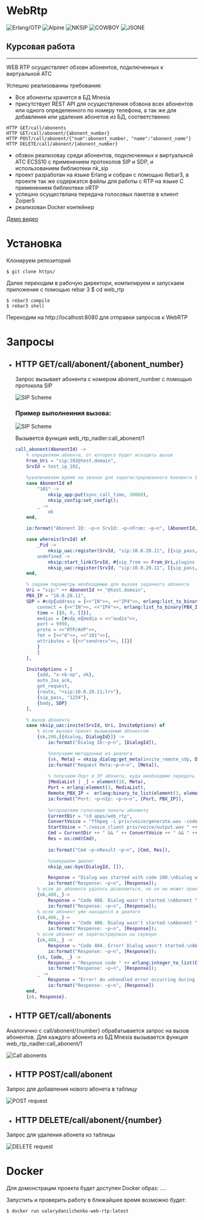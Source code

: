 WebRtp
=====
![Erlang/OTP](https://img.shields.io/badge/Erlang/OTP-24-green)
![Alpine](https://img.shields.io/badge/Alpine-3.17-red)
![NKSIP](https://img.shields.io/badge/NKSIP-0.6.1-blue)
![COWBOY](https://img.shields.io/badge/COWBOY-2.9.0-yellow)
![JSONE](https://img.shields.io/badge/JSONE-1.8.0-green)



## Курсовая работа
-----

WEB RTP осуществляет обзовн абонентов, подключенных к виртуальной АТС

Успешно реализованны требования:
- Все абоненты хранятся в БД Mnesia
- присутствует REST API для осуществления обзвона всех абонентов или одного определенного по номеру телефона, а так же для добавления или удаления абонетов из БД, соответственно
```HTTP
HTTP GET/call/abonents
HTTP GET/call/abonent/{abonent_number}
HTTP POST/call/abonent/{"num":abonent_number, "name":"abonent_name"}
HTTP DELETE/call/abonent/{abonent_number}
```
- обзвон реализоваy среди абонентов, подключенных к виртуальной АТС ECSS10 с применением протоколов SIP и SDP,
и использованием библиотеки nk_sip
- проект разработан на языке Erlang и собран с помощью Rebar3, в проекте так же содержатся файлы для работы с RTP на языке C применением библиотеки oRTP
- успешно осуществлана передача голосовых пакетов в клиент Zoiper5
- реализован Docker контейнер


[Демо видео]()



Установка
====
Клонируем репозиторий 

    $ git clone https/

Далее переходим в рабочую директори, компилируем и запускаем приложение с помощью rebar 3 
    $ cd web_rtp
    
    $ rebar3 compile
    $ rebar3 shell

Переходим на http://localhost:8080 для отправки запросов к WebRTP


Запросы
====

- ## HTTP GET/call/abonent/{abonent_number}
    Запрос вызывает абонента с номером abonent_number с помощью протокола SIP 
    
    ![SIP Scheme](/web_rtp/apps/web_rtp/data/media/SIP_scheme.png)

    ### Пример выполнеиния вызова:

    ![SIP Scheme](/web_rtp/apps/web_rtp/data/media/call_abonent_101.gif)

    Вызывется функция web_rtp_nadler:call_abonent/1

    ```erlang
    call_abonent(AbonentId) ->  
        % определяем абоента, от которого будет исходить вызов 
        From_Uri = "sip:102@test.domain",
        SrvId = test_ip_102,
        
        %увеличиваем время на звонок для зарегистрированного баонента 101
        case AbonentId of 
            "101" ->
                nksip_app:put(sync_call_time, 30000),
                nksip_config:set_config();
            _ ->
                ok
        end, 

        io:format("Abonent ID: ~p~n SrvId: ~p~nFrom: ~p~n", [AbonentId, SrvId, From_Uri]),

        case whereis(SrvId) of
            _Pid ->
                nksip_uac:register(SrvId, "sip:10.0.20.11", [{sip_pass, "1234"}, contact, {meta, ["contact"]}]);
            undefined ->
                nksip:start_link(SrvId, #{sip_from => From_Uri,plugins => [nksip_uac_auto_auth], sip_listen => "<sip:all:5060;transport=udp>"}),
                nksip_uac:register(SrvId, "sip:10.0.20.11", [{sip_pass, "1234"}, contact, {meta, ["contact"]}])
        end,

        % задаем параметры необходимые для вызова заданного абонента
        Uri = "sip:" ++ AbonentId ++ "@test.domain",
        PBX_IP = "10.0.20.11",
        SDP = #sdp{address = {<<"IN">>, <<"IP4">>, erlang:list_to_binary(PBX_IP)},
            connect = {<<"IN">>, <<"IP4">>, erlang:list_to_binary(PBX_IP)},
            time = [{0, 0, []}],
            medias = [#sdp_m{media = <<"audio">>,
            port = 9990,
            proto = <<"RTP/AVP">>,
            fmt = [<<"0">>, <<"101">>],
            attributes = [{<<"sendrecv">>, []}]
            }
            ]
        },

        InviteOptions = [
            {add, "x-nk-op", ok},
            auto_2xx_ack,
            get_request,
            {route, "<sip:10.0.20.11;lr>"}, 
            {sip_pass, "1234"},
            {body, SDP}
        ], 

        % вызов абонента
        case nksip_uac:invite(SrvId, Uri, InviteOptions) of
            % если вызова принят вызываемым абонентом
            {ok,200,[{dialog, DialogId}]} -> 
                io:format("Dialog ID:~p~n", [DialogId]),

                %получаем метаданные из диалога
                {ok, Meta} = nksip_dialog:get_meta(invite_remote_sdp, DialogId),
                io:format("Request Meta:~p~n~n", [Meta]),
                
                % получаем Порт и IP абонета, куда необходимо передать звук 
                [MediaList | _] = element(18, Meta),
                Port = erlang:element(3, MediaList),
                Remote_PBX_IP =  erlang:binary_to_list(element(3, element(8, MediaList))),
                io:format("Port: ~p~nIp: ~p~n~n", [Port, PBX_IP]),
                
                %отправляем голосовые пакеты абоненту
                CurrentDir = "cd apps/web_rtp",
                ConvertVoice = "ffmpeg -i priv/voice/generate.wav -codec:a pcm_mulaw -ar 8000 -ac 1 priv/voice/output.wav -y",
                StartVoice = "./voice_client priv/voice/output.wav " ++ Remote_PBX_IP ++ " " ++ erlang:integer_to_list(Port),
                Cmd = CurrentDir ++ " && " ++ ConvertVoice ++ " && " ++ StartVoice,
                Res = os:cmd(Cmd),
                
                io:format("Cmd ~p~nResult ~p~n", [Cmd, Res]),

                %завершаем диалог
                nksip_uac:bye(DialogId, []),

                Response = "Dialog was started with code 200.\nDialog was finished succesfully!\n",
                io:format("Response: ~p~n", [Response]);
            % если до абонента удалось дозвониться, но он не может принять звонок
            {ok,480,_}->
                Response = "Code 480. Dialog wasn't started.\nAbonent " ++ AbonentId ++ " is could not respond now!\n",
                io:format("Response: ~p~n", [Response]);
            % если абонент уже находится в диалоге
            {ok,486,_}->
                Response = "Code 486. Dialog wasn't started.\nAbonent " ++ AbonentId ++ " is Busy Here\n",
                io:format("Response: ~p~n", [Response]); 
            % если абонент не зарегестрирован на сервере   
            {ok,404,_} ->
                Response = "Code 404. Error! Dialog wasn't started.\nAbonent " ++ AbonentId ++ " is NOT FOUND!\n",
                io:format("Response: ~p~n", [Response]);
            {ok, Code, _} -> 
                Response = "Response code " ++ erlang:integer_to_list(Code) ++ "!\nAn error occured!\n",
                io:format("Response: ~p~n", [Response]);
            _ -> 
                Response = "Error! An unhandled error occurring during invite request!\n",
                io:format("Response: ~p~n", [Response])
        end,
        {ok, Response}.
    ```


- ## HTTP GET/call/abonents
Аналогично с call/abonent/{number} обрабатывается запрос на вызов абонентов. Для каждого абонента из БД Mnesia вызывается функция web_rtp_nadler:call_abonent/1

![Call abonents](/web_rtp/apps/web_rtp/data/media/call_abonents.png)


- ## HTTP POST/call/abonent
Запрос для добавления нового абонета в таблицу 

![POST request](/web_rtp/apps/web_rtp/data/media/post_req.png)


- ## HTTP DELETE/call/abonent/{number}
Запрос для удаления абонета из таблицы

![DELETE request](/web_rtp/apps/web_rtp/data/media/delete_req.png)



Docker
===
Для домонстрации проекта будет доступен Docker образ:
....


Запустить и проверить работу в ближайшее время возможно будет:

    $ docker run valerydanilchenko-web-rtp:latest

